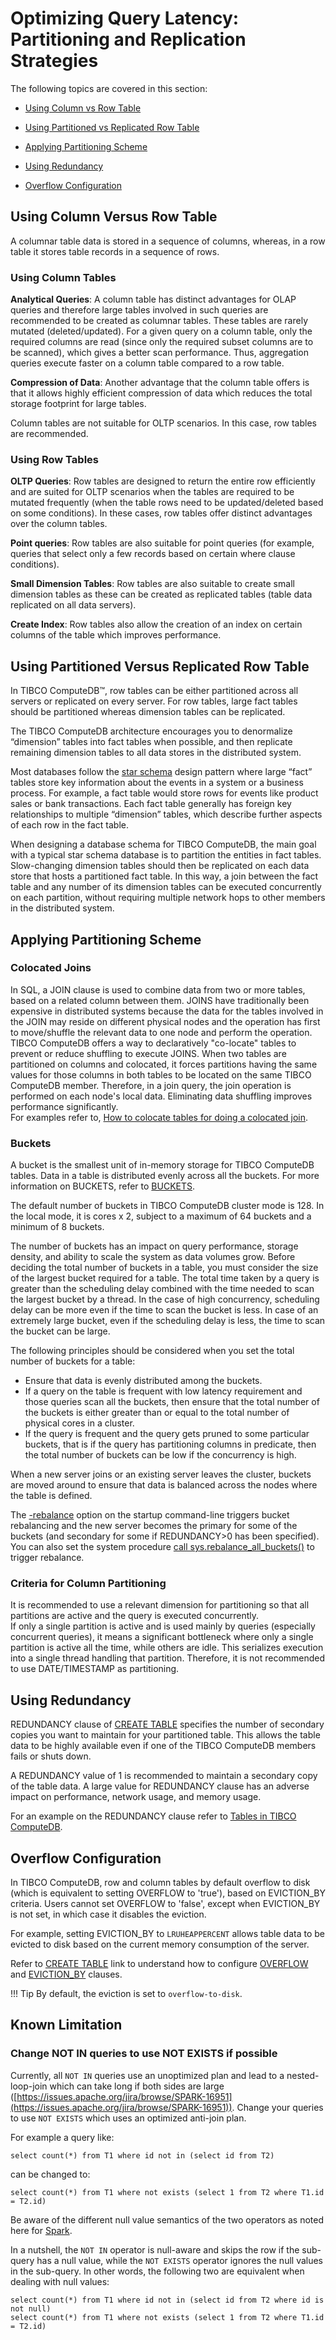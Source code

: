 # Optimizing Query Latency: Partitioning and Replication Strategies
The following topics are covered in this section:

* [Using Column vs Row Table](#column-row)

* [Using Partitioned vs Replicated Row Table](#partition-replicate)

* [Applying Partitioning Scheme](#partition-scheme)

* [Using Redundancy](#redundancy)

* [Overflow Configuration](#overflow)

<a id="column-row"></a>
## Using Column Versus Row Table

A columnar table data is stored in a sequence of columns, whereas, in a row table it stores table records in a sequence of rows.

<a id="column-table"></a>
### Using Column Tables

**Analytical Queries**: A column table has distinct advantages for OLAP queries and therefore large tables involved in such queries are recommended to be created as columnar tables. These tables are rarely mutated (deleted/updated).
For a given query on a column table, only the required columns are read (since only the required subset columns are to be scanned), which gives a better scan performance. Thus, aggregation queries execute faster on a column table compared to a  row table.

**Compression of Data**: Another advantage that the column table offers is that it allows highly efficient compression of data which reduces the total storage footprint for large tables.

Column tables are not suitable for OLTP scenarios. In this case, row tables are recommended.

<a id="row-table"></a>
### Using Row Tables

**OLTP Queries**: Row tables are designed to return the entire row efficiently and are suited for OLTP scenarios when the tables are required to be mutated frequently (when the table rows need to be updated/deleted based on some conditions). In these cases, row tables offer distinct advantages over the column tables.

**Point queries**: Row tables are also suitable for point queries (for example, queries that select only a few records based on certain where clause conditions). 

**Small Dimension Tables**: Row tables are also suitable to create small dimension tables as these can be created as replicated tables (table data replicated on all data servers).

**Create Index**: Row tables also allow the creation of an index on certain columns of the table which improves performance.

<a id="partition-replicate"></a>
## Using Partitioned Versus Replicated Row Table

In TIBCO ComputeDB™, row tables can be either partitioned across all servers or replicated on every server. For row tables, large fact tables should be partitioned whereas dimension tables can be replicated.

The TIBCO ComputeDB architecture encourages you to denormalize “dimension” tables into fact tables when possible, and then replicate remaining dimension tables to all data stores in the distributed system.

Most databases follow the [star schema](http://en.wikipedia.org/wiki/Star_schema) design pattern where large “fact” tables store key information about the events in a system or a business process. For example, a fact table would store rows for events like product sales or bank transactions. Each fact table generally has foreign key relationships to multiple “dimension” tables, which describe further aspects of each row in the fact table.

When designing a database schema for TIBCO ComputeDB, the main goal with a typical star schema database is to partition the entities in fact tables. Slow-changing dimension tables should then be replicated on each data store that hosts a partitioned fact table. In this way, a join between the fact table and any number of its dimension tables can be executed concurrently on each partition, without requiring multiple network hops to other members in the distributed system.

<a id="partition-scheme"></a>
## Applying Partitioning Scheme

<a id="colocated-joins"></a>
### Colocated Joins
In SQL, a JOIN clause is used to combine data from two or more tables, based on a related column between them. JOINS have traditionally been expensive in distributed systems because the data for the tables involved in the JOIN may reside on different physical nodes and the operation has first to move/shuffle the relevant data to one node and perform the operation. </br>
TIBCO ComputeDB offers a way to declaratively "co-locate" tables to prevent or reduce shuffling to execute JOINS. When two tables are partitioned on columns and colocated, it forces partitions having the same values for those columns in both tables to be located on the same TIBCO ComputeDB member. Therefore, in a join query, the join operation is performed on each node's local data. Eliminating data shuffling improves performance significantly.</br>
For examples refer to, [How to colocate tables for doing a colocated join](../howto/perform_a_colocated_join.md).

<a id="buckets"></a>
### Buckets
A bucket is the smallest unit of in-memory storage for TIBCO ComputeDB tables. Data in a table is distributed evenly across all the buckets. For more information on BUCKETS, refer to [BUCKETS](important_settings.md#buckets).</br>

The default number of buckets in TIBCO ComputeDB cluster mode is 128. In the local mode, it is cores x 2, subject to a maximum of 64 buckets and a minimum of 8 buckets.

The number of buckets has an impact on query performance, storage density, and ability to scale the system as data volumes grow.
Before deciding the total number of buckets in a table, you must consider the size of the largest bucket required for a table. The total time taken by a query is greater than the scheduling delay combined with the time needed to scan the largest bucket by a thread. In the case of high concurrency, scheduling delay can be more even if the time to scan the bucket is less. In case of an extremely large bucket, even if the scheduling delay is less, the time to scan the bucket can be large.

The following principles should be considered when you set the total number of buckets for a table:
*	Ensure that data is evenly distributed among the buckets.
*	If a query on the table is frequent with low latency requirement and those queries scan all the buckets,  then ensure that the total number of the buckets is either greater than or equal to the total number of physical cores in a cluster.
*	If the query is frequent and the query gets pruned to some particular buckets, that is if the query has partitioning columns in predicate, then the total number of buckets can be low if the concurrency is high. 

When a new server joins or an existing server leaves the cluster, buckets are moved around to ensure that data is balanced across the nodes where the table is defined.

The  [-rebalance](../configuring_cluster/property_description.md#rebalance) option on the startup command-line triggers bucket rebalancing and the new server becomes the primary for some of the buckets (and secondary for some if REDUNDANCY>0 has been specified). </br>
You can also set the system procedure [call sys.rebalance_all_buckets()](../reference/inbuilt_system_procedures/rebalance-all-buckets.md#sysrebalance_all_buckets) to trigger rebalance.

<a id="dimension"></a>
### Criteria for Column Partitioning
It is recommended to use a relevant dimension for partitioning so that all partitions are active and the query is executed concurrently.</br>
If only a single partition is active and is used mainly by queries (especially concurrent queries), it means a significant bottleneck where only a single partition is active all the time, while others are idle. This serializes execution into a single thread handling that partition. Therefore, it is not recommended to use DATE/TIMESTAMP as partitioning.

<a id="redundancy"></a>
## Using Redundancy

REDUNDANCY clause of [CREATE TABLE](../reference/sql_reference/create-table.md) specifies the number of secondary copies you want to maintain for your partitioned table. This allows the table data to be highly available even if one of the TIBCO ComputeDB members fails or shuts down. 

A REDUNDANCY value of 1 is recommended to maintain a secondary copy of the table data. A large value for REDUNDANCY clause has an adverse impact on performance, network usage, and memory usage.

For an example on the REDUNDANCY clause refer to [Tables in TIBCO ComputeDB](../programming_guide/tables_in_snappydata.md).

<a id="overflow"></a>
## Overflow Configuration

In TIBCO ComputeDB, row and column tables by default overflow to disk (which is equivalent to setting OVERFLOW to 'true'), based on EVICTION_BY criteria. Users cannot set OVERFLOW to 'false', except when EVICTION_BY is not set, in which case it disables the eviction.

For example, setting EVICTION_BY to `LRUHEAPPERCENT` allows table data to be evicted to disk based on the current memory consumption of the server.

Refer to [CREATE TABLE](../reference/sql_reference/create-table.md) link to understand how to configure [OVERFLOW](../reference/sql_reference/create-table.md#overflow) and [EVICTION_BY](../reference/sql_reference/create-table.md#eviction-by) clauses.

!!! Tip
	By default, the eviction is set to `overflow-to-disk`.

## Known Limitation

### Change NOT IN queries to use NOT EXISTS if possible

Currently, all `NOT IN` queries use an unoptimized plan and lead to a nested-loop-join which can take long if both sides are large ([https://issues.apache.org/jira/browse/SPARK-16951](https://issues.apache.org/jira/browse/SPARK-16951)). Change your queries to use `NOT EXISTS` which uses an optimized anti-join plan. 

For example a query like:

```
select count(*) from T1 where id not in (select id from T2)
```

can be changed to:

``` 
select count(*) from T1 where not exists (select 1 from T2 where T1.id = T2.id)
```

Be aware of the different null value semantics of the two operators as noted here for [Spark](https://databricks-prod-cloudfront.cloud.databricks.com/public/4027ec902e239c93eaaa8714f173bcfc/2728434780191932/1483312212640900/6987336228780374/latest.html).

In a nutshell, the `NOT IN` operator is null-aware and skips the row if the sub-query has a null value, while the `NOT EXISTS` operator ignores the null values in the sub-query. In other words, the following two are equivalent when dealing with null values:

```
select count(*) from T1 where id not in (select id from T2 where id is not null)
select count(*) from T1 where not exists (select 1 from T2 where T1.id = T2.id)
```
